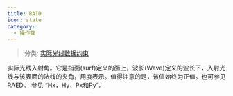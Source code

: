 ```yaml
---
title: RAID
icon: state
category:
  - 操作数
---
```


> 分类: [实际光线数据约束](/hb/operands/131/882/  "Zemax 操作数 实际光线数据约束")

实际光线入射角。它是指面(surf)定义的面上，波长(Wave)定义的波长下，入射光线与该表面的法线的夹角，用度表示。值得注意的是，该值始终为正值。也可参见RAED。 
参见 “Hx，Hy，Px和Py”。